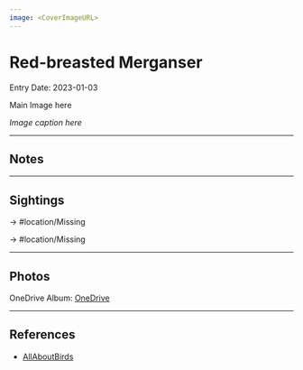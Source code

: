 ```yaml
---
image: <CoverImageURL>
---
```


# Red-breasted Merganser
Entry Date: 2023-01-03

Main Image here

*Image caption here*

---------------------------------------------------------------
## Notes

---------------------------------------------------------------
## Sightings

-> #location/Missing

-> #location/Missing

---------------------------------------------------------------
## Photos
OneDrive Album: [OneDrive](linkhere)

---------------------------------------------------------------
## References
- [AllAboutBirds](linkUrl)